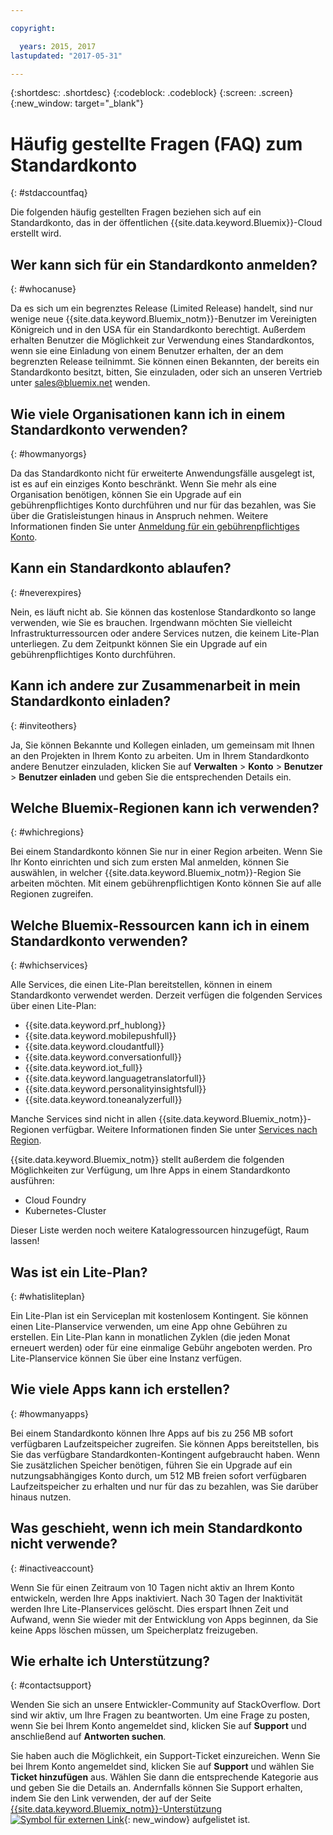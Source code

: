 ```yaml
---

copyright:

  years: 2015, 2017
lastupdated: "2017-05-31"

---
```


{:shortdesc: .shortdesc}
{:codeblock: .codeblock}
{:screen: .screen}
{:new_window: target="_blank"}

# Häufig gestellte Fragen (FAQ) zum Standardkonto 
{: #stdaccountfaq}

Die folgenden häufig gestellten Fragen beziehen sich auf ein Standardkonto, das in der öffentlichen {{site.data.keyword.Bluemix}}-Cloud erstellt wird.

## Wer kann sich für ein Standardkonto anmelden?
{: #whocanuse}

Da es sich um ein begrenztes Release (Limited Release) handelt, sind nur wenige neue {{site.data.keyword.Bluemix_notm}}-Benutzer im Vereinigten Königreich und in den USA für ein Standardkonto berechtigt. Außerdem erhalten Benutzer die Möglichkeit zur Verwendung eines Standardkontos, wenn sie eine Einladung von einem Benutzer erhalten, der an dem begrenzten Release teilnimmt. Sie können einen Bekannten, der bereits ein Standardkonto besitzt, bitten, Sie einzuladen, oder sich an unseren Vertrieb unter sales@bluemix.net wenden.

## Wie viele Organisationen kann ich in einem Standardkonto verwenden?
{: #howmanyorgs}

Da das Standardkonto nicht für erweiterte Anwendungsfälle ausgelegt ist, ist es auf ein einziges Konto beschränkt. Wenn Sie mehr als eine Organisation benötigen, können Sie ein Upgrade auf ein gebührenpflichtiges Konto durchführen und nur für das bezahlen, was Sie über die Gratisleistungen hinaus in Anspruch nehmen. Weitere Informationen finden Sie unter [Anmeldung für ein gebührenpflichtiges Konto](/docs/pricing/billable.html#billable).

## Kann ein Standardkonto ablaufen?
{: #neverexpires}
   
Nein, es läuft nicht ab. Sie können das kostenlose Standardkonto so lange verwenden, wie Sie es brauchen. Irgendwann möchten Sie vielleicht Infrastrukturressourcen oder andere Services nutzen, die keinem Lite-Plan unterliegen. Zu dem Zeitpunkt können Sie ein Upgrade auf ein gebührenpflichtiges Konto durchführen. 

## Kann ich andere zur Zusammenarbeit in mein Standardkonto einladen?
{: #inviteothers}

Ja, Sie können Bekannte und Kollegen einladen, um gemeinsam mit Ihnen an den Projekten in Ihrem Konto zu arbeiten. Um in Ihrem Standardkonto andere Benutzer einzuladen, klicken Sie auf **Verwalten** &gt; **Konto** &gt; **Benutzer** &gt; **Benutzer einladen** und geben Sie die entsprechenden Details ein.  

## Welche Bluemix-Regionen kann ich verwenden?
{: #whichregions}

Bei einem Standardkonto können Sie nur in einer Region arbeiten. Wenn Sie Ihr Konto einrichten und sich zum ersten Mal anmelden, können Sie auswählen, in welcher {{site.data.keyword.Bluemix_notm}}-Region Sie arbeiten möchten. Mit einem gebührenpflichtigen Konto können Sie auf alle Regionen zugreifen.

## Welche Bluemix-Ressourcen kann ich in einem Standardkonto verwenden?
{: #whichservices}

Alle Services, die einen Lite-Plan bereitstellen, können in einem Standardkonto verwendet werden. Derzeit verfügen die folgenden Services über einen Lite-Plan:

<ul>
<li>{{site.data.keyword.prf_hublong}}</li>
<li>{{site.data.keyword.mobilepushfull}}</li>
<li>{{site.data.keyword.cloudantfull}}</li>
<li>{{site.data.keyword.conversationfull}}</li>
<li>{{site.data.keyword.iot_full}}</li>
<li>{{site.data.keyword.languagetranslatorfull}}</li>
<li>{{site.data.keyword.personalityinsightsfull}}</li>
<li>{{site.data.keyword.toneanalyzerfull}}</li>
</ul>

Manche Services sind nicht in allen {{site.data.keyword.Bluemix_notm}}-Regionen verfügbar. Weitere Informationen finden Sie unter [Services nach Region](/docs/services/services_region.html#services_region).

{{site.data.keyword.Bluemix_notm}} stellt außerdem die folgenden Möglichkeiten zur Verfügung, um Ihre Apps in einem Standardkonto ausführen:
<ul>
<li>Cloud Foundry</li>
<li>Kubernetes-Cluster</li>
</ul>

Dieser Liste werden noch weitere Katalogressourcen hinzugefügt, Raum lassen! 

## Was ist ein Lite-Plan?
{: #whatisliteplan}

Ein Lite-Plan ist ein Serviceplan mit kostenlosem Kontingent. Sie können einen Lite-Planservice verwenden, um eine App ohne Gebühren zu erstellen. Ein Lite-Plan kann in monatlichen Zyklen (die jeden Monat erneuert werden) oder für eine einmalige Gebühr angeboten werden. Pro Lite-Planservice können Sie über eine Instanz verfügen.  

## Wie viele Apps kann ich erstellen?
{: #howmanyapps}

Bei einem Standardkonto können Ihre Apps auf bis zu 256 MB sofort verfügbaren Laufzeitspeicher zugreifen. Sie können Apps bereitstellen, bis Sie das verfügbare Standardkonten-Kontingent aufgebraucht haben. Wenn Sie zusätzlichen Speicher benötigen, führen Sie ein Upgrade auf ein nutzungsabhängiges Konto durch, um 512 MB freien sofort verfügbaren Laufzeitspeicher zu erhalten und nur für das zu bezahlen, was Sie darüber hinaus nutzen.

## Was geschieht, wenn ich mein Standardkonto nicht verwende?
{: #inactiveaccount}

Wenn Sie für einen Zeitraum von 10 Tagen nicht aktiv an Ihrem Konto entwickeln, werden Ihre Apps inaktiviert. Nach 30 Tagen der Inaktivität werden Ihre Lite-Planservices gelöscht. Dies erspart Ihnen Zeit und Aufwand, wenn Sie wieder mit der Entwicklung von Apps beginnen, da Sie keine Apps löschen müssen, um Speicherplatz freizugeben.

## Wie erhalte ich Unterstützung?
{: #contactsupport}

Wenden Sie sich an unsere Entwickler-Community auf StackOverflow. Dort sind wir aktiv, um Ihre Fragen zu beantworten. Um eine Frage zu posten, wenn Sie bei Ihrem Konto angemeldet sind, klicken Sie auf **Support** und anschließend auf **Antworten suchen**.  

Sie haben auch die Möglichkeit, ein Support-Ticket einzureichen. Wenn Sie bei Ihrem Konto angemeldet sind, klicken Sie auf **Support** und wählen Sie **Ticket hinzufügen** aus. Wählen Sie dann die entsprechende Kategorie aus und geben Sie die Details an. Andernfalls können Sie Support erhalten, indem Sie den Link verwenden, der auf der Seite [{{site.data.keyword.Bluemix_notm}}-Unterstützung ![Symbol für externen Link](../icons/launch-glyph.svg)](http://ibm.biz/bluemixsupport){: new_window} aufgelistet ist. 

